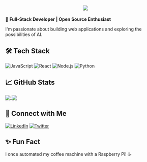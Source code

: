 <h1 align="center">
  <img src="https://readme-typing-svg.demolab.com?font=Fira+Code&pause=1000&width=435&lines=Hi+there,+I'm+97vack!+👋&center=true&size=27)](https://git.io/typing-svg" >
</h1>


🎯 **Full-Stack Developer | Open Source Enthusiast**

I'm passionate about building web applications and exploring the possibilities of AI.

## 🛠️ Tech Stack

![JavaScript](https://img.shields.io/badge/JavaScript-F7DF1E?style=for-the-badge&logo=javascript&logoColor=black)
![React](https://img.shields.io/badge/React-20232A?style=for-the-badge&logo=react&logoColor=61DAFB)
![Node.js](https://img.shields.io/badge/Node.js-339933?style=for-the-badge&logo=nodedotjs&logoColor=white)
![Python](https://img.shields.io/badge/Python-3776AB?style=for-the-badge&logo=python&logoColor=white)

## 📈 GitHub Stats

<a href="#">
  <img align="center" src="https://github-readme-stats.vercel.app/api?username=97vack&show_icons=true&theme=radical" />
</a>
<a href="#">
  <img align="center" src="https://github-readme-stats.vercel.app/api/top-langs/?username=97vack&layout=compact" />
</a>

## 🔗 Connect with Me

[![LinkedIn](https://img.shields.io/badge/LinkedIn-0077B5?style=for-the-badge&logo=linkedin&logoColor=white)](你的LinkedIn链接)
[![Twitter](https://img.shields.io/badge/Twitter-1DA1F2?style=for-the-badge&logo=twitter&logoColor=white)](你的Twitter链接)

## ✨ Fun Fact

I once automated my coffee machine with a Raspberry Pi! ☕
